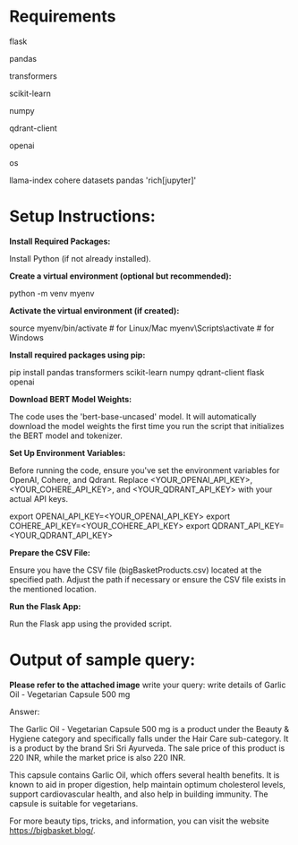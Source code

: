 # Requirements
flask

pandas

transformers

scikit-learn

numpy

qdrant-client

openai

os

llama-index cohere datasets pandas
'rich[jupyter]'

# Setup Instructions:

**Install Required Packages:**

Install Python (if not already installed).

**Create a virtual environment (optional but recommended):**

python -m venv myenv

**Activate the virtual environment (if created):**

source myenv/bin/activate  # for Linux/Mac
myenv\Scripts\activate     # for Windows

**Install required packages using pip:**

pip install pandas transformers scikit-learn numpy qdrant-client flask openai

**Download BERT Model Weights:**

The code uses the 'bert-base-uncased' model. It will automatically download the model weights the first time you run the script that initializes the BERT model and tokenizer.

**Set Up Environment Variables:**

Before running the code, ensure you've set the environment variables for OpenAI, Cohere, and Qdrant. Replace <YOUR_OPENAI_API_KEY>, <YOUR_COHERE_API_KEY>, and <YOUR_QDRANT_API_KEY> with your actual API keys.

export OPENAI_API_KEY=<YOUR_OPENAI_API_KEY>
export COHERE_API_KEY=<YOUR_COHERE_API_KEY>
export QDRANT_API_KEY=<YOUR_QDRANT_API_KEY>

**Prepare the CSV File:**

Ensure you have the CSV file (bigBasketProducts.csv) located at the specified path.
Adjust the path if necessary or ensure the CSV file exists in the mentioned location.

**Run the Flask App:**

Run the Flask app using the provided script.

# Output of sample query:
**Please refer to the attached image**
write your query: write details of Garlic Oil - Vegetarian Capsule 500 mg

Answer:

The Garlic Oil - Vegetarian Capsule 500 mg is a product under the Beauty & Hygiene category and specifically falls under the Hair Care sub-category. It is a product by the brand Sri Sri Ayurveda. The sale price of this product is 220 INR, while the market price is also 220 INR.

This capsule contains Garlic Oil, which offers several health benefits. It is known to aid in proper digestion, help maintain optimum cholesterol levels, support cardiovascular health, and also help in building immunity. The capsule is suitable for vegetarians.

For more beauty tips, tricks, and information, you can visit the website https://bigbasket.blog/.
